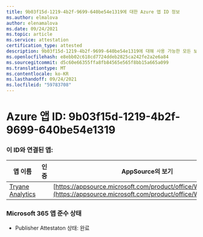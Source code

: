 ```yaml
---
title: 9b03f15d-1219-4b2f-9699-640be54e1319에 대한 Azure 앱 ID 정보
ms.author: elmalova
author: elenamalova
ms.date: 09/24/2021
ms.topic: article
ms.service: attestation
certification_type: attested
description: 9b03f15d-1219-4b2f-9699-640be54e1319에 대해 사용 가능한 모든 보안 및 규정 준수 정보입니다.
ms.openlocfilehash: e8ebb02c618cd7724ddeb2825ca242fe2a2e6a84
ms.sourcegitcommit: d5c60e66355ffa8fb84565e565f8bb15a665a099
ms.translationtype: MT
ms.contentlocale: ko-KR
ms.lasthandoff: 09/24/2021
ms.locfileid: "59783708"
---
```

# <a name="azure-app-id-9b03f15d-1219-4b2f-9699-640be54e1319"></a>Azure 앱 ID: 9b03f15d-1219-4b2f-9699-640be54e1319


### <a name="apps-associated-with-this-id"></a>이 ID와 연결된 앱:
| **앱 이름** | **인증** | **AppSource의 보기** |
|--------------|---------------|-----------------------|
| [Tryane Analytics](https://docs.microsoft.com/microsoft-365-app-certification/forward/WA200001827) |  | [https://appsource.microsoft.com/product/office/WA200001827](https://appsource.microsoft.com/product/office/WA200001827) |

### <a name="microsoft-365-app-compliance-status"></a>Microsoft 365 앱 준수 상태
- Publisher Attestaton 상태: 완료
